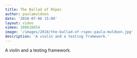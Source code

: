 ```yaml
---
title: The Ballad of RSpec
author: paulamuldoon
date: '2018-07-06 15:00'
layout: video
vimeo: 280616654
image: '/images/2018/the-ballad-of-rspec-paula-muldoon.jpg'
description: 'A violin and a testing framework.'
---
```


A violin and a testing framework.
